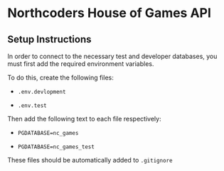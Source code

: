# Northcoders House of Games API

## Setup Instructions

In order to connect to the necessary test and developer databases, you must first add the required environment variables.

To do this, create the following files:

- `.env.devlopment`

- `.env.test`

Then add the following text to each file respectively:

- `PGDATABASE=nc_games`

- `PGDATABASE=nc_games_test`

These files should be automatically added to `.gitignore`
